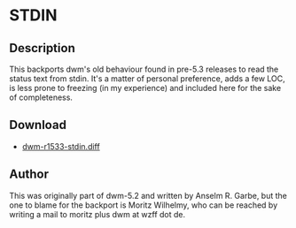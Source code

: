 STDIN
=====

Description
-----------

This backports dwm's old behaviour found in pre-5.3 releases to read the status
text from stdin. It's a matter of personal preference, adds a few LOC, is less
prone to freezing (in my experience) and included here for the sake of
completeness.

Download
--------

* [dwm-r1533-stdin.diff](dwm-r1533-stdin.diff)

Author
------

This was originally part of dwm-5.2 and written by Anselm R. Garbe,
but the one to blame for the backport is Moritz Wilhelmy, who can be reached by
writing a mail to moritz plus dwm at wzff dot de.
